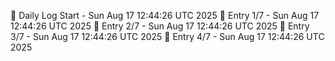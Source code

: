📅 Daily Log Start - Sun Aug 17 12:44:26 UTC 2025
📌 Entry 1/7 - Sun Aug 17 12:44:26 UTC 2025
📌 Entry 2/7 - Sun Aug 17 12:44:26 UTC 2025
📌 Entry 3/7 - Sun Aug 17 12:44:26 UTC 2025
📌 Entry 4/7 - Sun Aug 17 12:44:26 UTC 2025
